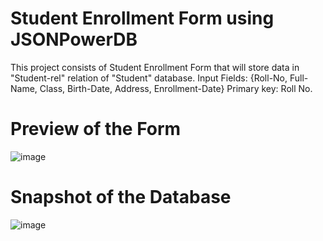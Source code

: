 # Student Enrollment Form using JSONPowerDB
This project consists of Student Enrollment Form that will store data in "Student-rel" relation of "Student" database.
Input Fields: {Roll-No, Full-Name, Class, Birth-Date, Address, Enrollment-Date}
Primary key: Roll No.

# Preview of the Form
![image](https://github.com/Amanverma1101/JSONPowerDB-Form/assets/78486263/77299159-8098-4ae9-bcc3-31704f026a25)

# Snapshot of the Database
![image](https://github.com/Amanverma1101/JSONPowerDB-Form/assets/78486263/9443c018-6167-44f9-9b79-df10add7d69c)
